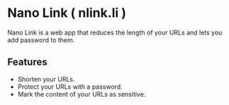 # Nano Link ( nlink.li )

Nano Link is a web app that reduces the length of your URLs and lets you add password to them.

## Features

- Shorten your URLs.
- Protect your URLs with a password.
- Mark the content of your URLs as sensitive.
